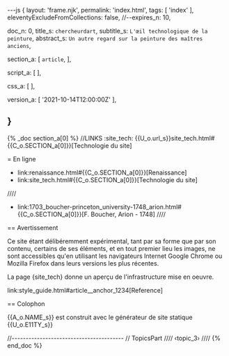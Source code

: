 ---js
{
  layout:    'frame.njk',
  permalink: 'index.html',
  tags:      [ 'index' ],
  eleventyExcludeFromCollections: false,
  //--expires_n: 10,


  doc_n:      0,
  title_s:    `chercheurdart`,
  subtitle_s: `L'œil technologique de la peinture`,
  abstract_s: `Un autre regard sur la peinture des maîtres anciens`,

  section_a:
  [
    `article`,
  ],

  script_a:
  [
  ],

  css_a:
  [
  ],

  version_a:
  [
    '2021-10-14T12:00:00Z'
  ],

}
---
{% _doc section_a[0] %}
//LINKS
:site_tech: {{U_o.url_s}}site_tech.html#{{C_o.SECTION_a[0]}}[Technologie du site]

= En ligne

*  link:renaissance.html#{{C_o.SECTION_a[0]}}[Renaissance]
*  link:site_tech.html#{{C_o.SECTION_a[0]}}[Technologie du site]

////
*  link:1703_boucher-princeton_university-1748_arion.html#{{C_o.SECTION_a[0]}}[F. Boucher, Arion - 1748]
////

== Avertissement

Ce site étant délibéremment expérimental, tant par sa forme que par son contenu, certains de ses éléments, et en tout premier lieu les images, ne sont accessibles qu'en utilisant les navigateurs Internet Google Chrome ou Mozilla Firefox dans leurs versions les plus récentes.

La page {site_tech} donne un aperçu de l'infrastructure mise en oeuvre.

link:style_guide.html#article__anchor_1234[Reference]


== Colophon

{{A_o.NAME_s}} est construit avec le générateur de site statique  {{U_o.E11TY_s}}

//----------------------------------------
// TopicsPart
////
‹topic_3›
////
{% end_doc %}
